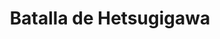 ﻿---
title: "Batalla de Hetsugigawa"
permalink: periodes_293.html
layout: periode
dataInici: 1587-01-20
sidebar: periodes
pares:
  - 177:
    title: "Período Azuchi-Momoyama"
    dataInici: "(1568)"
    dataFi: "(1603)"

fills:
jocsPrincipals:
jocsEscenaris:
jocsEpoca:
  - title: "Ancient Battles Deluxe Expansion Kit 5.1: Way of the Samurai"
    bggId: 111826
    escenari: "Hetsugigawa"

jocsEpocaEscenaris:
---
